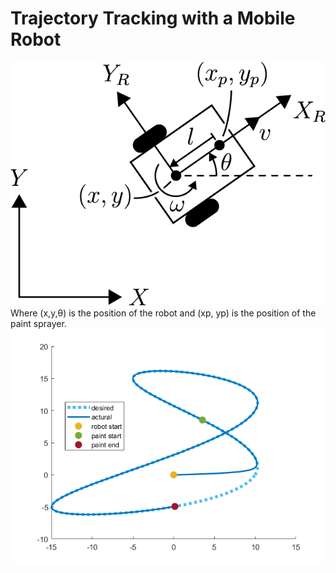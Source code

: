 # Trajectory Tracking with a Mobile Robot

<img src="robot_figure.png" height="80%">
Where  (x,y,θ)  is the position of the robot and  (xp, yp)  is the position of the paint sprayer.


<img src="mobile-path.png">
